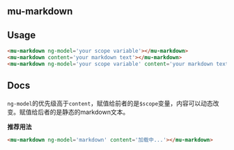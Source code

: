 ## mu-markdown

## Usage

```html
<mu-markdown ng-model='your scope variable'></mu-markdown>
<mu-markdown content='your markdown text'></mu-markdown>
<mu-markdown ng-model='your scope variable' content='your markdown text'></mu-markdown>
```

## Docs

`ng-model`的优先级高于`content`，赋值给前者的是`$scope`变量，内容可以动态改变。赋值给后者的是静态的markdown文本。

**推荐用法**

```html
<mu-markdown ng-model='markdown' content='加载中...'></mu-markdown>
```
